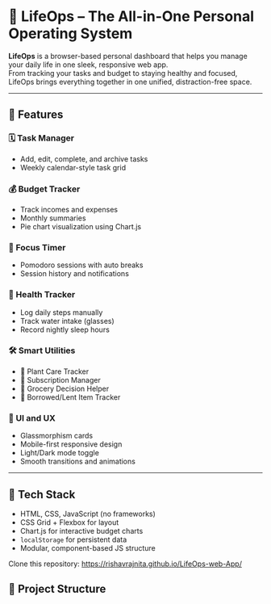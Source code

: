 # 🌟 LifeOps – The All-in-One Personal Operating System

**LifeOps** is a browser-based personal dashboard that helps you manage your daily life in one sleek, responsive web app.  
From tracking your tasks and budget to staying healthy and focused, LifeOps brings everything together in one unified, distraction-free space.

---

## 📌 Features

### 🗓️ Task Manager
- Add, edit, complete, and archive tasks
- Weekly calendar-style task grid

### 💰 Budget Tracker
- Track incomes and expenses
- Monthly summaries
- Pie chart visualization using Chart.js

### 🧘 Focus Timer
- Pomodoro sessions with auto breaks
- Session history and notifications

### 🏃 Health Tracker
- Log daily steps manually
- Track water intake (glasses)
- Record nightly sleep hours

### 🛠️ Smart Utilities
- 🌱 Plant Care Tracker
- 🧾 Subscription Manager
- 🛒 Grocery Decision Helper
- 🔁 Borrowed/Lent Item Tracker

### 🎨 UI and UX
- Glassmorphism cards
- Mobile-first responsive design
- Light/Dark mode toggle
- Smooth transitions and animations

---

## 🧠 Tech Stack

- HTML, CSS, JavaScript (no frameworks)
- CSS Grid + Flexbox for layout
- Chart.js for interactive budget charts
- `localStorage` for persistent data
- Modular, component-based JS structure

Clone this repository: https://rishavrajnita.github.io/LifeOps-web-App/

## 📂 Project Structure


